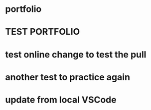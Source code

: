 # portfolio
# TEST PORTFOLIO
# test online change to test the pull
# another test to practice again
# update from local VSCode